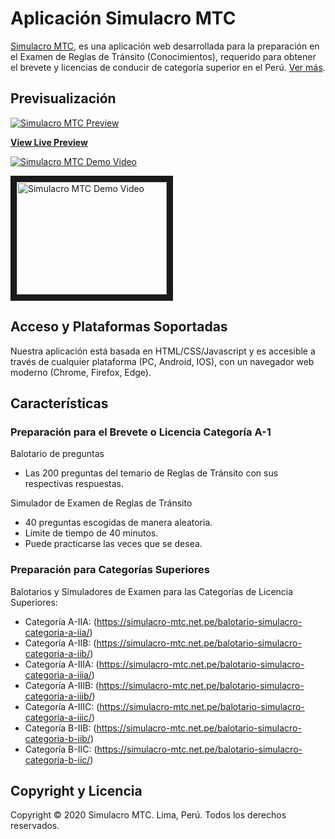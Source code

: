 # Aplicación Simulacro MTC

[Simulacro MTC](https://simulacro-mtc.net.pe/application/), es una aplicación web desarrollada para la preparación en el Examen de Reglas de Tránsito (Conocimientos), requerido para obtener el brevete y licencias de conducir de categoría superior en el Perú.
[Ver más](https://simulacro-mtc.github.io/).

## Previsualización

[![Simulacro MTC Preview](https://simulacro-mtc.net.pe/files/simulacro_mtc_preview.jpg)](https://simulacro-mtc.github.io/)

**[View Live Preview](https://www.youtube.com/watch?v=yq9-Yba0MS0)**

[![Simulacro MTC Demo Video](http://img.youtube.com/vi/yq9-Yba0MS0/0.jpg)](https://www.youtube.com/watch?v=yq9-Yba0MS0)

<a href="http://www.youtube.com/watch?feature=player_embedded&v=yq9-Yba0MS0" target="_blank">
<img src="http://img.youtube.com/vi/yq9-Yba0MS0/0.jpg" alt="Simulacro MTC Demo Video" width="240" height="180" border="10" />
</a>

## Acceso y Plataformas Soportadas

Nuestra aplicación está basada en HTML/CSS/Javascript y es accesible a través de cualquier plataforma (PC, Android, IOS), con un navegador web moderno (Chrome, Firefox, Edge).

## Características

### Preparación para el Brevete o Licencia Categoría A-1

Balotario de preguntas
* Las 200 preguntas del temario de Reglas de Tránsito con sus respectivas respuestas.

Simulador de Examen de Reglas de Tránsito
* 40 preguntas escogidas de manera aleatoria.
* Límite de tiempo de 40 minutos.
* Puede practicarse las veces que se desea.

### Preparación para Categorías Superiores

Balotarios y Simuladores de Examen para las Categorías de Licencia Superiores:

* Categoría A-IIA: (https://simulacro-mtc.net.pe/balotario-simulacro-categoria-a-iia/)
* Categoría A-IIB: (https://simulacro-mtc.net.pe/balotario-simulacro-categoria-a-iib/)
* Categoría A-IIIA: (https://simulacro-mtc.net.pe/balotario-simulacro-categoria-a-iiia/)
* Categoría A-IIIB: (https://simulacro-mtc.net.pe/balotario-simulacro-categoria-a-iiib/)
* Categoría A-IIIC: (https://simulacro-mtc.net.pe/balotario-simulacro-categoria-a-iiic/)
* Categoría B-IIB: (https://simulacro-mtc.net.pe/balotario-simulacro-categoria-b-iib/)
* Categoría B-IIC: (https://simulacro-mtc.net.pe/balotario-simulacro-categoria-b-iic/)

## Copyright y Licencia

Copyright &copy; 2020 Simulacro MTC. Lima, Perú. Todos los derechos reservados.

